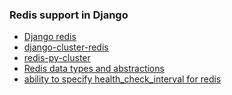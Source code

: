 

<h3> Redis support in Django </h3>

<ul>
<li> <a href="https://niwinz.github.io/django-redis/latest/"> Django redis </a> </li>
<li> <a href="https://github.com/deforestg/django-cluster-redis">django-cluster-redis</a></li>
<li> <a href="https://github.com/Grokzen/redis-py-cluster">redis-py-cluster</a> </li>
<li> <a href="https://redis.io/topics/data-types-intro">Redis data types and abstractions </a> </li>
<li> <a href="https://github.com/jazzband/django-redis/issues/425">ability to specify health_check_interval for redis</a></li>

</ul>
